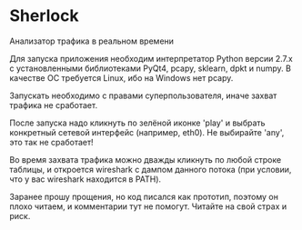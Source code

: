 # Sherlock
Анализатор трафика в реальном времени

Для запуска приложения необходим интерпретатор Python версии 2.7.х
с установленными библиотеками PyQt4, pcapy, sklearn, dpkt и numpy.
В качестве ОС требуется Linux, ибо на Windows нет pcapy.

Запускать необходимо с правами суперпользователя, иначе захват трафика не сработает.

После запуска надо кликнуть по зелёной иконке 'play' и выбрать конкретный
сетевой интерфейс (например, eth0). Не выбирайте 'any', это так не сработает!

Во время захвата трафика можно дважды кликнуть по любой строке таблицы, и откроется
wireshark с дампом данного потока (при условии, что у вас wireshark находится в PATH).

Заранее прошу прощения, но код писался как прототип, поэтому он плохо
читаем, и комментарии тут не помогут. Читайте на свой страх и риск.
